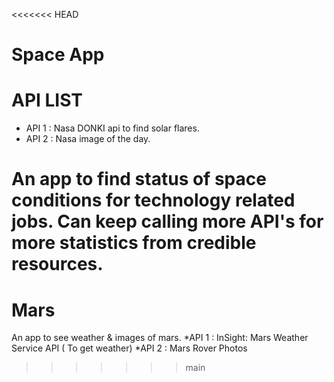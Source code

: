 <<<<<<< HEAD
# Space App

# API LIST
* API 1 : Nasa DONKI api to find solar flares.
* API 2 : Nasa image of the day.

An app to find status of space conditions for technology related jobs. Can keep calling more API's for more statistics from credible resources.
=======
# Mars

An app to see weather & images of mars.
*API 1 : InSight: Mars Weather Service API ( To get weather)
*API 2 : Mars Rover Photos
>>>>>>> main
